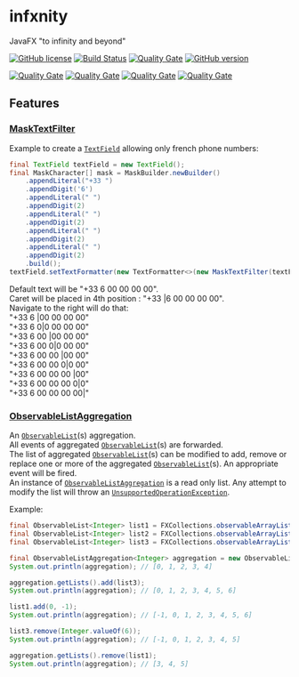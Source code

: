 # infxnity
JavaFX "to infinity and beyond"

[![GitHub license](https://img.shields.io/github/license/ben12/infxnity.svg)](https://github.com/ben12/infxnity/blob/master/LICENSE)
[![Build Status](https://travis-ci.org/ben12/infxnity.svg?branch=master)](https://travis-ci.org/ben12/infxnity)
[![Quality Gate](https://sonarcloud.io/api/badges/gate?key=com.ben12:infxnity)](https://sonarcloud.io/dashboard?id=com.ben12%3Ainfxnity)
[![GitHub version](https://badge.fury.io/gh/ben12%2Finfxnity.svg)](https://github.com/ben12/infxnity/releases)

[![Quality Gate](https://sonarcloud.io/api/badges/measure?key=com.ben12:infxnity&metric=lines)](https://sonarcloud.io/dashboard?id=com.ben12%3Ainfxnity)
[![Quality Gate](https://sonarcloud.io/api/badges/measure?key=com.ben12:infxnity&metric=coverage)](https://sonarcloud.io/dashboard?id=com.ben12%3Ainfxnity)
[![Quality Gate](https://sonarcloud.io/api/badges/measure?key=com.ben12:infxnity&metric=code_smells)](https://sonarcloud.io/dashboard?id=com.ben12%3Ainfxnity)
[![Quality Gate](https://sonarcloud.io/api/badges/measure?key=com.ben12:infxnity&metric=vulnerabilities)](https://sonarcloud.io/dashboard?id=com.ben12%3Ainfxnity)


## Features

### [MaskTextFilter](http://infxnity.ben12.eu/apidocs/com/ben12/infxnity/control/text/MaskTextFilter.html)

Example to create a [`TextField`](https://docs.oracle.com/javase/8/javafx/api/javafx/scene/control/TextField.html) allowing only french phone numbers: 

```java
final TextField textField = new TextField();
final MaskCharacter[] mask = MaskBuilder.newBuilder()
	.appendLiteral("+33 ")
	.appendDigit('6')
	.appendLiteral(" ")
	.appendDigit(2)
	.appendLiteral(" ")
	.appendDigit(2)
	.appendLiteral(" ")
	.appendDigit(2)
	.appendLiteral(" ")
	.appendDigit(2)
	.build();
textField.setTextFormatter(new TextFormatter<>(new MaskTextFilter(textField, false, mask)));
```

Default text will be "+33 6 00 00 00 00".  
Caret will be placed in 4th position : "+33 |6 00 00 00 00".  
Navigate to the right will do that:  
"+33 6 |00 00 00 00"  
"+33 6 0|0 00 00 00"  
"+33 6 00 |00 00 00"  
"+33 6 00 0|0 00 00"  
"+33 6 00 00 |00 00"  
"+33 6 00 00 0|0 00"  
"+33 6 00 00 00 |00"  
"+33 6 00 00 00 0|0"  
"+33 6 00 00 00 00|"

### [ObservableListAggregation](http://infxnity.ben12.eu/apidocs/com/ben12/infxnity/collections/ObservableListAggregation.html)

An [`ObservableList`](https://docs.oracle.com/javase/8/javafx/api/javafx/collections/ObservableList.html)(s) aggregation.  
All events of aggregated [`ObservableList`](https://docs.oracle.com/javase/8/javafx/api/javafx/collections/ObservableList.html)(s) are forwarded.  
The list of aggregated [`ObservableList`](https://docs.oracle.com/javase/8/javafx/api/javafx/collections/ObservableList.html)(s) can be modified to add, remove or replace one or more of the aggregated [`ObservableList`](https://docs.oracle.com/javase/8/javafx/api/javafx/collections/ObservableList.html)(s). An appropriate event will be fired.  
An instance of [`ObservableListAggregation`](http://infxnity.ben12.eu/apidocs/com/ben12/infxnity/collections/ObservableListAggregation.html) is a read only list. Any attempt to modify the list will throw an [`UnsupportedOperationException`](https://docs.oracle.com/javase/8/docs/api/java/lang/UnsupportedOperationException.html).  

Example:

```java
final ObservableList<Integer> list1 = FXCollections.observableArrayList(0, 1, 2);
final ObservableList<Integer> list2 = FXCollections.observableArrayList(3, 4);
final ObservableList<Integer> list3 = FXCollections.observableArrayList(5, 6);

final ObservableListAggregation<Integer> aggregation = new ObservableListAggregation<>(list1, list2);
System.out.println(aggregation); // [0, 1, 2, 3, 4]

aggregation.getLists().add(list3);
System.out.println(aggregation); // [0, 1, 2, 3, 4, 5, 6]

list1.add(0, -1);
System.out.println(aggregation); // [-1, 0, 1, 2, 3, 4, 5, 6]

list3.remove(Integer.valueOf(6));
System.out.println(aggregation); // [-1, 0, 1, 2, 3, 4, 5]

aggregation.getLists().remove(list1);
System.out.println(aggregation); // [3, 4, 5]
```